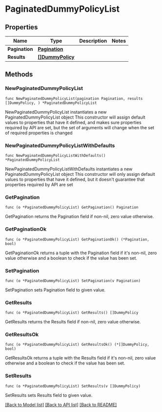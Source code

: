 # PaginatedDummyPolicyList

## Properties

Name | Type | Description | Notes
------------ | ------------- | ------------- | -------------
**Pagination** | [**Pagination**](Pagination.md) |  | 
**Results** | [**[]DummyPolicy**](DummyPolicy.md) |  | 

## Methods

### NewPaginatedDummyPolicyList

`func NewPaginatedDummyPolicyList(pagination Pagination, results []DummyPolicy, ) *PaginatedDummyPolicyList`

NewPaginatedDummyPolicyList instantiates a new PaginatedDummyPolicyList object
This constructor will assign default values to properties that have it defined,
and makes sure properties required by API are set, but the set of arguments
will change when the set of required properties is changed

### NewPaginatedDummyPolicyListWithDefaults

`func NewPaginatedDummyPolicyListWithDefaults() *PaginatedDummyPolicyList`

NewPaginatedDummyPolicyListWithDefaults instantiates a new PaginatedDummyPolicyList object
This constructor will only assign default values to properties that have it defined,
but it doesn't guarantee that properties required by API are set

### GetPagination

`func (o *PaginatedDummyPolicyList) GetPagination() Pagination`

GetPagination returns the Pagination field if non-nil, zero value otherwise.

### GetPaginationOk

`func (o *PaginatedDummyPolicyList) GetPaginationOk() (*Pagination, bool)`

GetPaginationOk returns a tuple with the Pagination field if it's non-nil, zero value otherwise
and a boolean to check if the value has been set.

### SetPagination

`func (o *PaginatedDummyPolicyList) SetPagination(v Pagination)`

SetPagination sets Pagination field to given value.


### GetResults

`func (o *PaginatedDummyPolicyList) GetResults() []DummyPolicy`

GetResults returns the Results field if non-nil, zero value otherwise.

### GetResultsOk

`func (o *PaginatedDummyPolicyList) GetResultsOk() (*[]DummyPolicy, bool)`

GetResultsOk returns a tuple with the Results field if it's non-nil, zero value otherwise
and a boolean to check if the value has been set.

### SetResults

`func (o *PaginatedDummyPolicyList) SetResults(v []DummyPolicy)`

SetResults sets Results field to given value.



[[Back to Model list]](../README.md#documentation-for-models) [[Back to API list]](../README.md#documentation-for-api-endpoints) [[Back to README]](../README.md)


